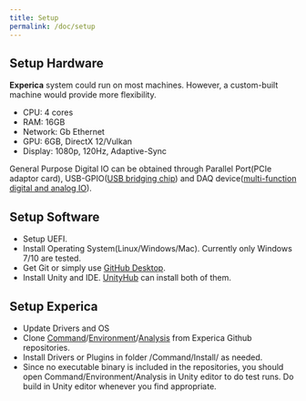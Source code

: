 ```yaml
---
title: Setup
permalink: /doc/setup
---
```


## Setup Hardware 
**Experica** system could run on most machines. However, a custom-built machine would provide more flexibility.

- CPU: 4 cores
- RAM: 16GB
- Network: Gb Ethernet
- GPU: 6GB, DirectX 12/Vulkan
- Display: 1080p, 120Hz, Adaptive-Sync

General Purpose Digital IO can be obtained through Parallel Port(PCIe adaptor card), USB-GPIO([USB bridging chip](https://www.adafruit.com/product/2264)) and DAQ device([multi-function digital and analog IO](https://www.mccdaq.com/)).

## Setup Software 
- Setup UEFI.
- Install Operating System(Linux/Windows/Mac). Currently only Windows 7/10 are tested.
- Get Git or simply use [GitHub Desktop](https://desktop.github.com/).
- Install Unity and IDE. [UnityHub](https://unity3d.com/get-unity/download) can install both of them.

## Setup Experica
- Update Drivers and OS 
- Clone [Command](https://github.com/Experica/Command)/[Environment](https://github.com/Experica/Environment)/[Analysis](https://github.com/Experica/Analysis) from Experica Github repositories.
- Install Drivers or Plugins in folder /Command/Install/ as needed.
- Since no executable binary is included in the repositories, you should open Command/Environment/Analysis in Unity editor to do test runs. Do build in Unity editor whenever you find appropriate.
